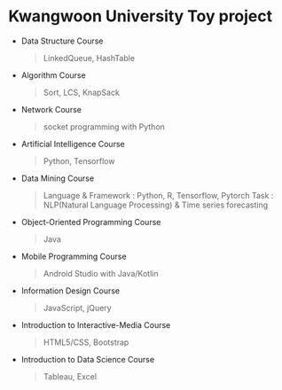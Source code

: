 # Kwangwoon University Toy project
+ Data Structure Course
  > LinkedQueue, HashTable
+ Algorithm Course
  > Sort, LCS, KnapSack
+ Network Course
  > socket programming with Python

+ Artificial Intelligence Course
  > Python, Tensorflow
+ Data Mining Course
  > Language & Framework : Python, R, Tensorflow, Pytorch
  > Task : NLP(Natural Language Processing) & Time series forecasting

+ Object-Oriented Programming Course
  > Java
+ Mobile Programming Course
  > Android Studio with Java/Kotlin

+ Information Design Course
  > JavaScript, jQuery
+ Introduction to Interactive-Media Course
  > HTML5/CSS, Bootstrap

+ Introduction to Data Science Course
  > Tableau, Excel
